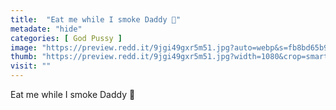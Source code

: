 ```yaml
---
title:  "Eat me while I smoke Daddy 💨"
metadate: "hide"
categories: [ God Pussy ]
image: "https://preview.redd.it/9jgi49gxr5m51.jpg?auto=webp&s=fb8bd65b9bd9dbcd35ffa249cfc6a7341a86c241"
thumb: "https://preview.redd.it/9jgi49gxr5m51.jpg?width=1080&crop=smart&auto=webp&s=caab7a9620cba3e67ea38b8336b8525dbecd25f0"
visit: ""
---
```

Eat me while I smoke Daddy 💨
